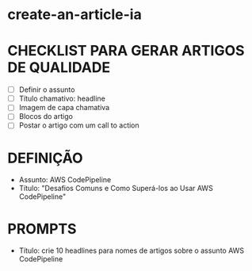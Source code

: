 # create-an-article-ia

# CHECKLIST PARA GERAR ARTIGOS DE QUALIDADE
- [ ] Definir o assunto
- [ ] Título chamativo: headline
- [ ] Imagem de capa chamativa
- [ ] Blocos do artigo
- [ ] Postar o artigo com um call to action

# DEFINIÇÃO
- Assunto: AWS CodePipeline
- Título: "Desafios Comuns e Como Superá-los ao Usar AWS CodePipeline"

# PROMPTS
- Título: crie 10 headlines para nomes de artigos sobre o assunto AWS CodePipeline
